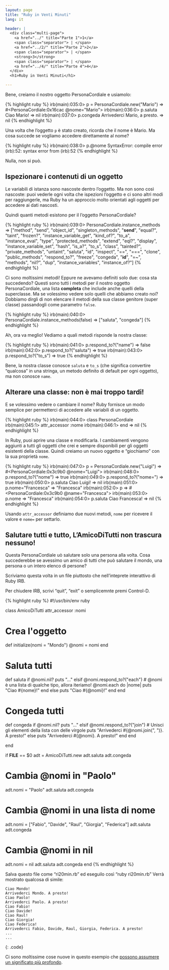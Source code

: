 ```yaml
---
layout: page
title: "Ruby in Venti Minuti"
lang: it

header: |
  <div class="multi-page">
    <a href="../" title="Parte 1">1</a>
    <span class="separator"> | </span>
    <a href="../2/" title="Parte 2">2</a>
    <span class="separator"> | </span>
    <strong>3</strong>
    <span class="separator"> | </span>
    <a href="../4/" title="Parte 4">4</a>
  </div>
  <h1>Ruby in Venti Minuti</h1>

---
```


Bene, creiamo il nostro oggetto PersonaCordiale e usiamolo:

{% highlight ruby %}
irb(main):035:0> p = PersonaCordiale.new("Mario")
=> #<PersonaCordiale:0x16cac @nome="Mario">
irb(main):036:0> p.saluta
Ciao Mario!
=> nil
irb(main):037:0> p.congeda
Arrivederci Mario, a presto.
=> nil
{% endhighlight %}

Una volta che l’oggetto `p` è stato creato, ricorda che il nome è Mario.
Ma cosa succede se vogliamo accedere direttamente al nome?

{% highlight ruby %}
irb(main):038:0> p.@nome
SyntaxError: compile error
(irb):52: syntax error
        from (irb):52
{% endhighlight %}

Nulla, non si può.

## Ispezionare i contenuti di un oggetto

Le variabili di istanza sono nascoste dentro l’oggetto. Ma non sono così
nascoste: puoi vederle ogni volta che ispezioni l’oggetto e ci sono
altri modi per raggiungerle, ma Ruby ha un approccio molto orientati
agli oggetti per accedere ai dati nascosti.

Quindi quanti metodi esistono per il l’oggetto PersonaCordiale?

{% highlight ruby %}
irb(main):039:0> PersonaCordiale.instance_methods
=> ["method", "send", "object_id", "singleton_methods",
    "__send__", "equal?", "taint", "frozen?",
    "instance_variable_get", "kind_of?", "to_a",
    "instance_eval", "type", "protected_methods", "extend",
    "eql?", "display", "instance_variable_set", "hash",
    "is_a?", "to_s", "class", "tainted?", "private_methods",
    "untaint", "saluta", "id", "inspect", "==", "===",
    "clone", "public_methods", "respond_to?", "freeze",
    "congeda", "__id__", "=~", "methods", "nil?", "dup",
    "instance_variables", "instance_of?"]
{% endhighlight %}

Ci sono moltissimi metodi! Eppure ne avevamo definiti solo due: cosa sta
succedendo? Questi sono tutti i metodi per il nostro oggetto
PersonaCordiale, una lista **completa** che include anche quelli della
superclasse. Ma se volessimo vedere solo quelli che abbiamo creato noi?
Dobbiamo dirgli di non elencare il metodi della sua classe genitore
(super classe) passandogli come parametro `false`.

{% highlight ruby %}
irb(main):040:0> PersonaCordiale.instance_methods(false)
=> ["saluta", "congeda"]
{% endhighlight %}

Ah, ora va meglio! Vediamo a quali metodi risponde la nostra classe:

{% highlight ruby %}
irb(main):041:0> p.respond_to?("name")
=> false
irb(main):042:0> p.respond_to?("saluta")
=> true
irb(main):043:0> p.respond_to?("to_s")
=> true
{% endhighlight %}

Bene, la nostra classe conosce `saluta` e `to_s` (che significa
convertire “qualcosa” in una stringa, un metodo definito di default per
ogni oggetto), ma non conosce `name`.

## Alterare una classe: non è mai troppo tardi!

E se volessimo vedere o cambiare il nome? Ruby fornisce un modo semplice
per permetterci di accedere alle variabili di un oggetto.

{% highlight ruby %}
irb(main):044:0> class PersonaCordiale
irb(main):045:1>   attr_accessor :nome
irb(main):046:1> end
=> nil
{% endhighlight %}

In Ruby, puoi aprire una classe e modificarla. I cambiamenti vengono
aggiunti a tutti gli oggetti che crei e sempre disponibili per gli
oggetti esistenti della classe. Quindi creiamo un nuovo oggetto e
“giochiamo” con la sua proprietà `nome`.

{% highlight ruby %}
irb(main):047:0> p = PersonaCordiale.new("Luigi")
=> #<PersonaCordiale:0x3c9b0 @nome="Luigi">
irb(main):048:0> p.respond_to?("nome")
=> true
irb(main):049:0> p.respond_to?("nome=")
=> true
irb(main):050:0> p.saluta
Ciao Luigi!
=> nil
irb(main):051:0> p.nome="Francesca"
=> "Francesca"
irb(main):052:0> p
=> #<PersonaCordiale:0x3c9b0 @name="Francesca">
irb(main):053:0> p.nome
=> "Francesca"
irb(main):054:0> p.saluta
Ciao Francesca!
=> nil
{% endhighlight %}

Usando `attr_accessor` definiamo due nuovi metodi, `nome` per ricevere
il valore e `nome=` per settarlo.

## Salutare tutti e tutto, L’AmicoDiTutti non trascura nessuno!

Questa PersonaCordiale uò salutare solo una persona alla volta. Cosa
succederebbe se avessimo un amico di tutti che può salutare il mondo,
una persona o un intero elenco di persone?

Scriviamo questa volta in un file piuttosto che nell’inteprete
interattivo di Ruby IRB.

Per chiudere IRB, scrivi “quit”, “exit” o semplicemnte premi Control-D.

{% highlight ruby %}
#!/usr/bin/env ruby

class AmicoDiTutti
  attr_accessor :nomi

  # Crea l'oggetto
  def initialize(nomi = "Mondo")
    @nomi = nomi
  end

  # Saluta tutti
  def saluta
    if @nomi.nil?
      puts "..."
    elsif @nomi.respond_to?("each")
      # @nomi è una lista di qualche tipo, allora iteriamo!
      @nomi.each do |nome|
        puts "Ciao #{nome}!"
      end
    else
      puts "Ciao #{@nomi}!"
    end
  end

  # Congeda tutti
  def congeda
    if @nomi.nil?
      puts "..."
    elsif @nomi.respond_to?("join")
      # Unisci gli elementi della lista con delle virgole
      puts "Arrivederci #{@nomi.join(", ")}. A presto!"
    else
      puts "Arrivederci #{@nomi}. A presto!"
    end
  end

end


if __FILE__ == $0
  adt = AmicoDiTutti.new
  adt.saluta
  adt.congeda

  # Cambia @nomi in "Paolo"
  adt.nomi = "Paolo"
  adt.saluta
  adt.congeda

  # Cambia @nomi in una lista di nome
  adt.nomi = ["Fabio", "Davide", "Raul",
    "Giorgia", "Federica"]
  adt.saluta
  adt.congeda

  # Cambia @nomi in nil
  adt.nomi = nil
  adt.saluta
  adt.congeda
end
{% endhighlight %}

Salva questo file come “ri20min.rb” ed eseguilo così “ruby ri20min.rb”
Verrà mostrato qualcosa di simile:

    Ciao Mondo!
    Arrivederci Mondo. A presto!
    Ciao Paolo!
    Arrivederci Paolo. A presto!
    Ciao Fabio!
    Ciao Davide!
    Ciao Raul!
    Ciao Giorgia!
    Ciao Federica!
    Arrivederci Fabio, Davide, Raul, Giorgia, Federica. A presto!
    ...
    ...
{: .code}

Ci sono moltissime cose nuove in questo esempio che [possono assumere un
significato più profondo](../4/).

